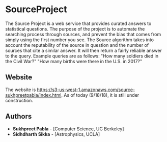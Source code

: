 # SourceProject
The Source Project is a web service that provides curated answers to statistical questions. The purpose of the project is to automate the searching process through sources, and prevent the bias that comes from simply using the first number you see. The Source algorithm takes into account the reputability of the source in question and the number of sources that cite a similar answer. It will then return a fairly reliable answer to the query. Example queries are as follows:
"How many soldiers died in the Civil War?"
"How many births were there in the U.S. in 2017?"

## Website
The website is https://s3-us-west-1.amazonaws.com/source-sukhpreetpabla/index.html. As of today (9/18/18), it is still under construction.

## Authors

* **Sukhpreet Pabla** - [Computer Science, UC Berkeley]
* **Sidhdharth Sikka** - [Astrophysics, UCLA]

